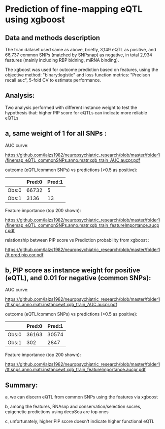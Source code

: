 <h1> Prediction of fine-mapping eQTL using xgboost </h1>

<h2> Data and methods description </h2>

The trian dataset used same as above, briefly, 3,149 eQTL as positive, and 66,737 common SNPs (matched by SNPsnap) as negative, in total 2,934 features (mainly including RBP bidning, miRNA binding).

The xgboost was used for outcome prediction based on features, using the objective method: "binary:logistic" and loss function metrics: "Precison recall auc", 5-fold CV to estimate performance.

<h2> Analysis: </h2>

Two analysis performed with different instance weight to test the hypothesis that:  higher PIP score for eQTLs can indicate more reliable eQTLs

<h2> a, same weight of 1 for all SNPs : </h2>

AUC curve:

https://github.com/lalzs1982/neuropsychiatric_research/blob/master/folder1/finemap_eQTL_commonSNPs.anno.matr.xgb_train_AUC.aucpr.pdf


outcome (eQTL/common SNPs) vs predictions (>0.5 as positive):

||Pred:0|Pred:1|
|--|--|--|	
|Obs:0|66732|5|
|Obs:1|3136|13|


Feature importance (top 200 shown):

https://github.com/lalzs1982/neuropsychiatric_research/blob/master/folder1/finemap_eQTL_commonSNPs.anno.matr.xgb_train_featureImportance.aucpr.pdf


relationship between PIP score vs Prediction probability from xgboost :

https://github.com/lalzs1982/neuropsychiatric_research/blob/master/folder1/tt.pred.pip.cor.pdf


<h2> b, PIP score as instance weight for positive (eQTL), and  0.01 for negative (common SNPs): </h2>

AUC curve:

https://github.com/lalzs1982/neuropsychiatric_research/blob/master/folder1/tt.snps.anno.matr.instancewt.xgb_train_AUC.aucpr.pdf


outcome (eQTL/common SNPs) vs predictions (>0.5 as positive):


||Pred:0|Pred:1|
|--|--|--|	
|Obs:0|36163|30574|
|Obs:1|302|2847|

Feature importance (top 200 shown):

https://github.com/lalzs1982/neuropsychiatric_research/blob/master/folder1/tt.snps.anno.matr.instancewt.xgb_train_featureImportance.aucpr.pdf
  
  
 <h2> Summary: </h2>

a, we can discern eQTL from common SNPs using the features via xgboost

b, among the features, RNAsnp and conservation/selection socres, epigenetic predictions using deepSea are top ones

c, unfortunately, higher PIP score doesn't indicate higher functional eQTL


